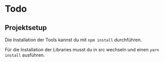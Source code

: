 # Todo

## Projektsetup

Die Installation der Tools kannst du mit `npm install` durchführen.

Für die Installation der Libraries musst du in src wechseln und einen `yarn install` ausführen.

